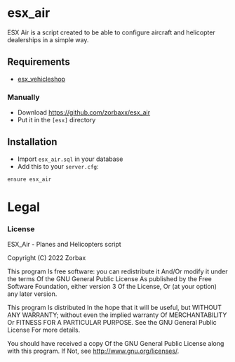 # esx_air
ESX Air is a script created to be able to configure aircraft and helicopter dealerships in a simple way.

## Requirements
- [esx_vehicleshop](https://github.com/ESX-Org/esx_vehicleshop)

### Manually
- Download https://github.com/zorbaxx/esx_air
- Put it in the `[esx]` directory

## Installation
- Import `esx_air.sql` in your database
- Add this to your `server.cfg`:

```
ensure esx_air
```

# Legal
### License
ESX_Air - Planes and Helicopters script

Copyright (C) 2022 Zorbax

This program Is free software: you can redistribute it And/Or modify it under the terms Of the GNU General Public License As published by the Free Software Foundation, either version 3 Of the License, Or (at your option) any later version.

This program Is distributed In the hope that it will be useful, but WITHOUT ANY WARRANTY; without even the implied warranty Of MERCHANTABILITY Or FITNESS FOR A PARTICULAR PURPOSE. See the GNU General Public License For more details.

You should have received a copy Of the GNU General Public License along with this program. If Not, see http://www.gnu.org/licenses/.
